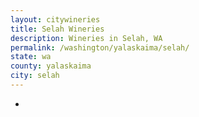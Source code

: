 ```yaml
---
layout: citywineries
title: Selah Wineries
description: Wineries in Selah, WA
permalink: /washington/yalaskaima/selah/
state: wa
county: yalaskaima
city: selah
---
```

-
